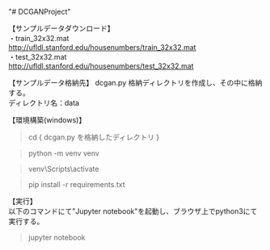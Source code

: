 "# DCGANProject" 

【サンプルデータダウンロード】  
・train_32x32.mat  
http://ufldl.stanford.edu/housenumbers/train_32x32.mat  
・test_32x32.mat  
http://ufldl.stanford.edu/housenumbers/test_32x32.mat  
  
  
【サンプルデータ格納先】
dcgan.py 格納ディレクトリを作成し、その中に格納する。  
ディレクトリ名：data  


【環境構築(windows)】  
  
> cd { dcgan.py を格納したディレクトリ }
  
> python -m venv venv
  
> venv\Scripts\activate
  
> pip install -r requirements.txt
  
【実行】  
以下のコマンドにて"Jupyter notebook"を起動し、ブラウザ上でpython3にて実行する。  
  
> jupyter notebook

